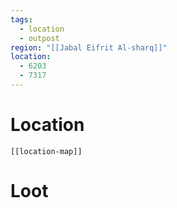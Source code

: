 ```yaml
---
tags:
  - location
  - outpost
region: "[[Jabal Eifrit Al-sharq]]"
location:
  - 6203
  - 7317
---
```

# Location
```meta-bind-embed
[[location-map]]
```
# Loot
